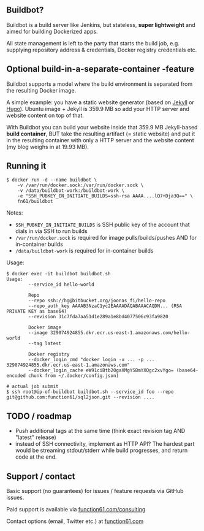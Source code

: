 Buildbot?
---------

Buildbot is a build server like Jenkins, but stateless, **super lightweight** and aimed for building Dockerized apps.

All state management is left to the party that starts the build job, e.g. supplying repository address & credentials,
Docker registry credentials etc.

Optional build-in-a-separate-container -feature
-----------------------------------------------

Buildbot supports a model where the build environment is separated from the resulting Docker image.

A simple example: you have a static website generator (based on [Jekyll](https://jekyllrb.com/)
or [Hugo](https://gohugo.io/)). Ubuntu image + Jekyll is 359.9 MB so add your HTTP server and website content on top of that.

With Buildbot you can build your website inside that 359.9 MB Jekyll-based **build container**, BUT take the
resulting artifact (= static website) and put it in the resulting container with only a HTTP server and the website content
(my blog weighs in at 19.93 MB).


Running it
----------

```
$ docker run -d --name buildbot \
	-v /var/run/docker.sock:/var/run/docker.sock \
	-v /data/buildbot-work:/buildbot-work \
	-e "SSH_PUBKEY_IN_INITIATE_BUILDS=ssh-rsa AAAA....lQ7+Dja3Q==" \
	fn61/buildbot
```

Notes:

- `SSH_PUBKEY_IN_INITIATE_BUILDS` is SSH public key of the account that dials in via SSH to run builds
- `/var/run/docker.sock` is required for image pulls/builds/pushes AND for in-container builds
- `/data/buildbot-work` is required for in-container builds

Usage:

```
$ docker exec -it buildbot buildbot.sh
Usage:
        --service_id hello-world

        Repo
        --repo ssh://hg@bitbucket.org/joonas_fi/hello-repo
        --repo_auth_key AAAAB3NzaC1yc2EAAAADAQABAAACAQDN... (RSA PRIVATE KEY as base64)
        --revision 31c7fda7aa51d1e289a1e8bd4077506c93fa9820

        Docker image
        --image 329074924855.dkr.ecr.us-east-1.amazonaws.com/hello-world
        --tag latest

        Docker registry
        --docker_login_cmd "docker login -u ... -p ... 329074924855.dkr.ecr.us-east-1.amazonaws.com"
        --docker_login_cache eW91ciBtb20gaXMgYSBmYXQgc2xvYgo= (base64-encoded chunk from ~/.docker/config.json)

# actual job submit
$ ssh root@ip-of-buildbot buildbot.sh --service_id foo --repo git@github.com:function61/sql2json.git --revision ....
```


TODO / roadmap
--------------

- Push additional tags at the same time (think exact revision tag AND "latest" release)
- instead of SSH connectivity, implement as HTTP API? The hardest part would be streaming
  stdout/stderr while build progresses, and return code at the end.


Support / contact
-----------------

Basic support (no guarantees) for issues / feature requests via GitHub issues.

Paid support is available via [function61.com/consulting](https://function61.com/consulting/)

Contact options (email, Twitter etc.) at [function61.com](https://function61.com/)
